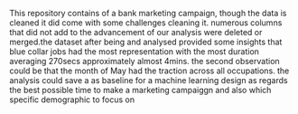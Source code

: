 This repository contains of a bank marketing campaign, though the data is cleaned it did come with some challenges cleaning it. numerous columns that did not add to the advancement of our analysis were deleted or merged.the dataset after being and analysed provided some insights that blue collar jobs had the most representation with the most duration averaging 270secs approximately almost 4mins. the second observation could be that the month of May had the traction across all occupations. the analysis could save a as baseline for a machine learning design as regards the best possible time to make a marketing campaiggn and also which specific demographic to focus on  
